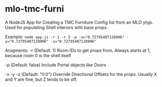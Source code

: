 # mlo-tmc-furni
A NodeJS App for Creating a TMC Furniture Config list from an MLO ytyp. Used for populating Shell interiors with base props.

Example: `node app.js -r 1 -r 3 -p -x="0.72795407128906" -y="0.72795407128906" -z="0.72795407128906"`

Arugments:
-r (Default: 1) Room IDs to get props from. Always starts at 1, because room 0 is the shell itself

-p (Default: false) Include Portal objects like Doors

-x -y -z (Default: "0.0") Override Directional Offsets for the props. Usually X and Y are fine, but Z tends to be off.

